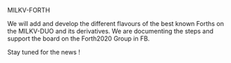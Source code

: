 MILKV-FORTH

We will add and develop the different flavours of the best known Forths
on the MILKV-DUO and its derivatives.
We are documenting the steps and support the board on the 
Forth2020 Group in FB.

Stay tuned for the news ! 

